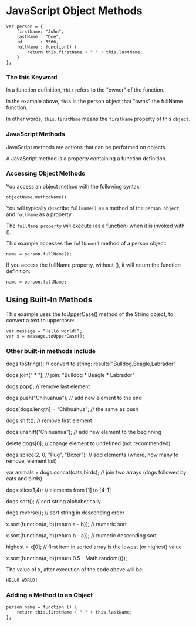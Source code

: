 # JavaScript Object Methods

```
var person = {
    firstName: "John",
    lastName : "Doe",
    id       : 5566,
    fullName : function() {
        return this.firstName + " " + this.lastName;
    }
};
```

### The this Keyword
In a function definition, ```this``` refers to the "owner" of the function.

In the example above, ```this``` is the person object that "owns" the fullName function.

In other words, ```this.firstName``` means the ```firstName``` property of this ```object```.

### JavaScript Methods

JavaScript methods are actions that can be performed on objects.

A JavaScript method is a property containing a function definition.

### Accessing Object Methods

You access an object method with the following syntax:

```
objectName.methodName()
```

You will typically describe ```fullName()``` as a method of the ```person object```, and ```fullName``` as a property.

The ```fullName property``` will execute (as a function) when it is invoked with ().

This example accesses the ```fullName()``` method of a person object:

```
name = person.fullName();
```

If you access the fullName property, without (), it will return the function definition:
```
name = person.fullName;
```

## Using Built-In Methods

This example uses the toUpperCase() method of the String object, to convert a text to uppercase:

```
var message = "Hello world!";
var x = message.toUpperCase();
```

### Other built-in methods include

dogs.toString();                        // convert to string: results "Bulldog,Beagle,Labrador"

dogs.join(" * ");                       // join: "Bulldog * Beagle * Labrador"

dogs.pop();                             // remove last element

dogs.push("Chihuahua");                 // add new element to the end

dogs[dogs.length] = "Chihuahua";        // the same as push

dogs.shift();                           // remove first element

dogs.unshift("Chihuahua");              // add new element to the beginning

delete dogs[0];                         // change element to undefined (not recommended)

dogs.splice(2, 0, "Pug", "Boxer");      // add elements (where, how many to remove, element list)

var animals = dogs.concat(cats,birds);  // join two arrays (dogs followed by cats and birds)

dogs.slice(1,4);                        // elements from [1] to [4-1]

dogs.sort();                            // sort string alphabetically

dogs.reverse();                         // sort string in descending order

x.sort(function(a, b){return a - b});   // numeric sort

x.sort(function(a, b){return b - a});   // numeric descending sort

highest = x[0];                         // first item in sorted array is the lowest (or highest) value

x.sort(function(a, b){return 0.5 - Math.random()});

The value of x, after execution of the code above will be:

```
HELLO WORLD!
```

### Adding a Method to an Object

```
person.name = function () {
    return this.firstName + " " + this.lastName;
};
```